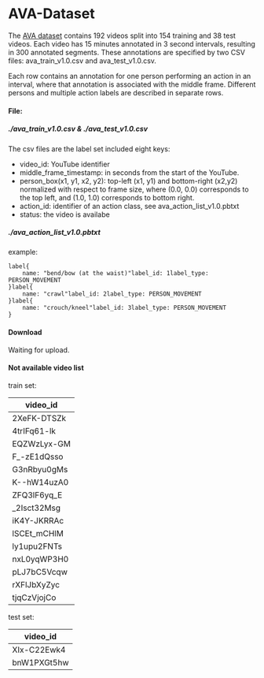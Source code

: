 # AVA-Dataset

The [AVA dataset](https://research.google.com/ava/) contains 192 videos split into 154 training and 38 test videos. Each video has 15 minutes annotated in 3 second intervals, resulting in 300 annotated segments. These annotations are specified by two CSV files: ava_train_v1.0.csv and ava_test_v1.0.csv.

Each row contains an annotation for one person performing an action in an interval, where that annotation is associated with the middle frame. Different persons and multiple action labels are described in separate rows.

#### File:
##### ./ava_train_v1.0.csv & ./ava_test_v1.0.csv
The csv files are the label set included eight keys:
- video_id: YouTube identifier
- middle_frame_timestamp: in seconds from the start of the YouTube.
- person_box(x1, y1, x2, y2): top-left (x1, y1) and bottom-right (x2,y2) normalized with respect to frame size, where (0.0, 0.0) corresponds to the top left, and (1.0, 1.0) corresponds to bottom right.
- action_id: identifier of an action class, see ava_action_list_v1.0.pbtxt
- status: the video is availabe

##### ./ava_action_list_v1.0.pbtxt
example:
```
label{
    name: "bend/bow (at the waist)"label_id: 1label_type: PERSON_MOVEMENT
}label{
    name: "crawl"label_id: 2label_type: PERSON_MOVEMENT
}label{
    name: "crouch/kneel"label_id: 3label_type: PERSON_MOVEMENT
}
```
#### Download

Waiting for upload.

#### Not available video list

train set:

| video_id |
| -------- |
| 2XeFK-DTSZk |
| 4trIFq61-lk |
| EQZWzLyx-GM |
| F_-zE1dQsso |
| G3nRbyu0gMs |
| K--hW14uzA0 |
| ZFQ3lF6yq_E |
| _2Isct32Msg |
| iK4Y-JKRRAc |
| lSCEt_mCHlM |
| ly1upu2FNTs |
| nxL0yqWP3H0 |
| pLJ7bC5Vcqw |
| rXFlJbXyZyc |
| tjqCzVjojCo |

test set:

| video_id |
| -------- |
| XIx-C22Ewk4 |
| bnW1PXGt5hw |
